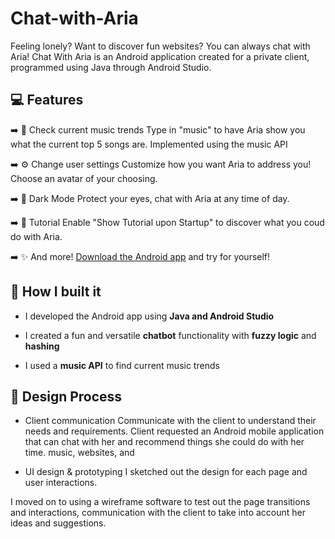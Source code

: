 # Chat-with-Aria

Feeling lonely? Want to discover fun websites? You can always chat with Aria!
Chat With Aria is an Android application created for a private client, programmed using Java through Android Studio. 

## 💻 Features

➡️ 🎵 Check current music trends
Type in "music" to have Aria show you what the current top 5 songs are.
Implemented using the music API

➡️ ⚙️ Change user settings
Customize how you want Aria to address you! Choose an avatar of your choosing.

➡️ 🌃 Dark Mode
Protect your eyes, chat with Aria at any time of day.

➡️ 📖 Tutorial
Enable "Show Tutorial upon Startup" to discover what you coud do with Aria.

➡️ ✨ And more!
[Download the Android app](https://github.com/wtjochung/Chat-with-Aria/releases/tag/v1.0) and try for yourself!


## 🔧 How I built it

- I developed the Android app using **Java and Android Studio** 

- I created a fun and versatile **chatbot** functionality with **fuzzy logic** and **hashing**

- I used a **music API** to find current music trends

## 🎨 Design Process

- Client communication
Communicate with the client to understand their needs and requirements. 
Client requested an Android mobile application that can chat with her and recommend things she could do with her time.
music, websites, and 

- UI design & prototyping
I sketched out the design for each page and user interactions.

I moved on to using a wireframe software to test out the page transitions and interactions, communication with the client to take into account her ideas and suggestions.


